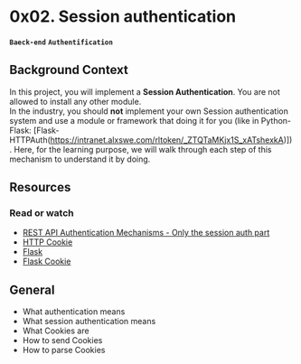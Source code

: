 # 0x02. Session authentication

**`Baeck-end`** **`Authentification`**

## Background Context

In this project, you will implement a **Session Authentication**. You are not allowed to install any other module.
<br>
In the industry, you should **not** implement your own Session authentication system and use a module or framework that doing it for you (like in Python-Flask: [Flask-HTTPAuth(https://intranet.alxswe.com/rltoken/_ZTQTaMKjx1S_xATshexkA)]). Here, for the learning purpose, we will walk through each step of this mechanism to understand it by doing.

## Resources

### Read or watch

* [REST API Authentication Mechanisms - Only the session auth part](https://intranet.alxswe.com/rltoken/oofk0VhuS0ZFZTNTVrQeaQ)
* [HTTP Cookie](https://intranet.alxswe.com/rltoken/peLV8xuJ4PDJMOVFqk-d2g)
* [Flask](https://intranet.alxswe.com/rltoken/AI1tFR5XriGfR8Tz7YTYQA)
* [Flask Cookie](https://intranet.alxswe.com/rltoken/AI1tFR5XriGfR8Tz7YTYQA)

## General

* What authentication means
* What session authentication means
* What Cookies are
* How to send Cookies
* How to parse Cookies

